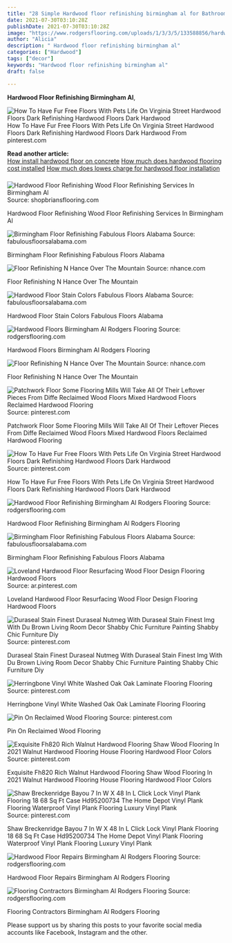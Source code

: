 ```yaml
---
title: "28 Simple Hardwood floor refinishing birmingham al for Bathroom Tiles"
date: 2021-07-30T03:10:28Z
publishDate: 2021-07-30T03:10:28Z
image: "https://www.rodgersflooring.com/uploads/1/3/3/5/133588856/hardwood-floor-installation-birmingham-al_orig.jpg"
author: "Alicia"
description: " Hardwood floor refinishing birmingham al"
categories: ["Hardwood"]
tags: ["decor"]
keywords: "Hardwood floor refinishing birmingham al"
draft: false

---
```

<!-- Head tag Code -->
**Hardwood Floor Refinishing Birmingham Al**, 

![How To Have Fur Free Floors With Pets Life On Virginia Street Hardwood Floors Dark Refinishing Hardwood Floors Dark Hardwood](https://i.pinimg.com/originals/9a/74/e8/9a74e8de1619db8e78e3d7ce95edc971.jpg "How To Have Fur Free Floors With Pets Life On Virginia Street Hardwood Floors Dark Refinishing Hardwood Floors Dark Hardwood")
How To Have Fur Free Floors With Pets Life On Virginia Street Hardwood Floors Dark Refinishing Hardwood Floors Dark Hardwood From pinterest.com

**Read another article:**  
[How install hardwood floor on concrete](/how-install-hardwood-floor-on-concrete/)
[How much does hardwood flooring cost installed](/how-much-does-hardwood-flooring-cost-installed/)
[How much does lowes charge for hardwood floor installation](/how-much-does-lowes-charge-for-hardwood-floor-installation/)




### 

 


![Hardwood Floor Refinishing Wood Floor Refinishing Services In Birmingham Al](https://res.cloudinary.com/force/image/upload/w_520,h_460,c_fill/fotolia/gallery/hard-surface/Fotolia_74407629_Subscription_Monthly_M.jpg "Hardwood Floor Refinishing Wood Floor Refinishing Services In Birmingham Al")
Source: shopbriansflooring.com

Hardwood Floor Refinishing Wood Floor Refinishing Services In Birmingham Al  

![Birmingham Floor Refinishing Fabulous Floors Alabama](https://www.fabulousfloorsalabama.com/wp-content/uploads/2019/04/20140214_163850-e1554834435433.jpg "Birmingham Floor Refinishing Fabulous Floors Alabama")
Source: fabulousfloorsalabama.com

Birmingham Floor Refinishing Fabulous Floors Alabama  

![Floor Refinishing N Hance Over The Mountain](https://www.nhance.com/overthemountain/files/2014/11/floor_renewal_featured.jpg "Floor Refinishing N Hance Over The Mountain")
Source: nhance.com

Floor Refinishing N Hance Over The Mountain  

![Hardwood Floor Stain Colors Fabulous Floors Alabama](https://www.fabulousfloorsalabama.com/wp-content/uploads/2019/04/hardwood-floor-stain-colors.jpg "Hardwood Floor Stain Colors Fabulous Floors Alabama")
Source: fabulousfloorsalabama.com

Hardwood Floor Stain Colors Fabulous Floors Alabama  

![Hardwood Floors Birmingham Al Rodgers Flooring](https://www.rodgersflooring.com/uploads/1/3/3/5/133588856/birmingham-flooring-companies_orig.jpg "Hardwood Floors Birmingham Al Rodgers Flooring")
Source: rodgersflooring.com

Hardwood Floors Birmingham Al Rodgers Flooring  

![Floor Refinishing N Hance Over The Mountain](https://www.nhance.com/test2018/wp-content/blogs.dir/539/files/2019/10/Classic-Floor-Website-Photo2-1024x423.jpg "Floor Refinishing N Hance Over The Mountain")
Source: nhance.com

Floor Refinishing N Hance Over The Mountain  

![Patchwork Floor Some Flooring Mills Will Take All Of Their Leftover Pieces From Diffe Reclaimed Wood Floors Mixed Hardwood Floors Reclaimed Hardwood Flooring](https://i.pinimg.com/originals/80/5c/60/805c608d13f88d6ef677e5323c57ad4b.jpg "Patchwork Floor Some Flooring Mills Will Take All Of Their Leftover Pieces From Diffe Reclaimed Wood Floors Mixed Hardwood Floors Reclaimed Hardwood Flooring")
Source: pinterest.com

Patchwork Floor Some Flooring Mills Will Take All Of Their Leftover Pieces From Diffe Reclaimed Wood Floors Mixed Hardwood Floors Reclaimed Hardwood Flooring  

![How To Have Fur Free Floors With Pets Life On Virginia Street Hardwood Floors Dark Refinishing Hardwood Floors Dark Hardwood](https://i.pinimg.com/originals/9a/74/e8/9a74e8de1619db8e78e3d7ce95edc971.jpg "How To Have Fur Free Floors With Pets Life On Virginia Street Hardwood Floors Dark Refinishing Hardwood Floors Dark Hardwood")
Source: pinterest.com

How To Have Fur Free Floors With Pets Life On Virginia Street Hardwood Floors Dark Refinishing Hardwood Floors Dark Hardwood  

![Hardwood Floor Refinishing Birmingham Al Rodgers Flooring](https://www.rodgersflooring.com/uploads/1/3/3/5/133588856/birmingham-hardwood-floor-refinishing_orig.jpg "Hardwood Floor Refinishing Birmingham Al Rodgers Flooring")
Source: rodgersflooring.com

Hardwood Floor Refinishing Birmingham Al Rodgers Flooring  

![Birmingham Floor Refinishing Fabulous Floors Alabama](https://www.fabulousfloorsalabama.com/wp-content/uploads/2019/04/After-22.jpg "Birmingham Floor Refinishing Fabulous Floors Alabama")
Source: fabulousfloorsalabama.com

Birmingham Floor Refinishing Fabulous Floors Alabama  

![Loveland Hardwood Floor Resurfacing Wood Floor Design Flooring Hardwood Floors](https://i.pinimg.com/originals/ce/dd/1f/cedd1f78cc6c3d8c8127299516aa6529.png "Loveland Hardwood Floor Resurfacing Wood Floor Design Flooring Hardwood Floors")
Source: ar.pinterest.com

Loveland Hardwood Floor Resurfacing Wood Floor Design Flooring Hardwood Floors  

![Duraseal Stain Finest Duraseal Nutmeg With Duraseal Stain Finest Img With Du Brown Living Room Decor Shabby Chic Furniture Painting Shabby Chic Furniture Diy](https://i.pinimg.com/originals/7e/eb/05/7eeb0586d886e1fa27cd3de62678b07e.jpg "Duraseal Stain Finest Duraseal Nutmeg With Duraseal Stain Finest Img With Du Brown Living Room Decor Shabby Chic Furniture Painting Shabby Chic Furniture Diy")
Source: pinterest.com

Duraseal Stain Finest Duraseal Nutmeg With Duraseal Stain Finest Img With Du Brown Living Room Decor Shabby Chic Furniture Painting Shabby Chic Furniture Diy  

![Herringbone Vinyl White Washed Oak Oak Laminate Flooring Flooring](https://i.pinimg.com/originals/f1/43/1e/f1431e30afe525c0b0c06f756289516a.jpg "Herringbone Vinyl White Washed Oak Oak Laminate Flooring Flooring")
Source: pinterest.com

Herringbone Vinyl White Washed Oak Oak Laminate Flooring Flooring  

![Pin On Reclaimed Wood Flooring](https://i.pinimg.com/originals/b4/76/d9/b476d93458bab2a7ae9a4dbfda6bcd5f.jpg "Pin On Reclaimed Wood Flooring")
Source: pinterest.com

Pin On Reclaimed Wood Flooring  

![Exquisite Fh820 Rich Walnut Hardwood Flooring Shaw Wood Flooring In 2021 Walnut Hardwood Flooring House Flooring Hardwood Floor Colors](https://i.pinimg.com/originals/17/ae/b0/17aeb0ec8cea687dc0c0f7b4b6730eec.jpg "Exquisite Fh820 Rich Walnut Hardwood Flooring Shaw Wood Flooring In 2021 Walnut Hardwood Flooring House Flooring Hardwood Floor Colors")
Source: pinterest.com

Exquisite Fh820 Rich Walnut Hardwood Flooring Shaw Wood Flooring In 2021 Walnut Hardwood Flooring House Flooring Hardwood Floor Colors  

![Shaw Breckenridge Bayou 7 In W X 48 In L Click Lock Vinyl Plank Flooring 18 68 Sq Ft Case Hd95200734 The Home Depot Vinyl Plank Flooring Waterproof Vinyl Plank Flooring Luxury Vinyl Plank](https://i.pinimg.com/originals/ff/13/41/ff1341442c13aeca237c2d3d160526f8.jpg "Shaw Breckenridge Bayou 7 In W X 48 In L Click Lock Vinyl Plank Flooring 18 68 Sq Ft Case Hd95200734 The Home Depot Vinyl Plank Flooring Waterproof Vinyl Plank Flooring Luxury Vinyl Plank")
Source: pinterest.com

Shaw Breckenridge Bayou 7 In W X 48 In L Click Lock Vinyl Plank Flooring 18 68 Sq Ft Case Hd95200734 The Home Depot Vinyl Plank Flooring Waterproof Vinyl Plank Flooring Luxury Vinyl Plank  

![Hardwood Floor Repairs Birmingham Al Rodgers Flooring](https://www.rodgersflooring.com/uploads/1/3/3/5/133588856/repair-wood-floors_orig.jpg "Hardwood Floor Repairs Birmingham Al Rodgers Flooring")
Source: rodgersflooring.com

Hardwood Floor Repairs Birmingham Al Rodgers Flooring  

![Flooring Contractors Birmingham Al Rodgers Flooring](https://www.rodgersflooring.com/uploads/1/3/3/5/133588856/hardwood-floor-installation-birmingham-al_orig.jpg "Flooring Contractors Birmingham Al Rodgers Flooring")
Source: rodgersflooring.com

Flooring Contractors Birmingham Al Rodgers Flooring  

Please support us by sharing this posts to your favorite social media accounts like Facebook, Instagram and the other.

